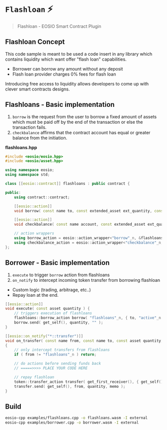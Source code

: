 # `Flashloan` ⚡️

> Flashloan - EOSIO Smart Contract Plugin

## Flashloan Concept

This code sample is meant to be used a code insert in any library which contains liquidity which want offer "flash loan" capabilities.

- Borrower can borrow any amount without any deposit
- Flash loan provider charges 0% fees for flash loan

Introducing free access to liquidity allows developers to come up with clever smart contracts designs.

## Flashloans - Basic implementation

1. `borrow` is the request from the user to borrow a fixed amount of assets which must be paid off by the end of the transaction or else the transaction fails.
2. `checkbalance` affirms that the contract account has equal or greater balance from the initiation.

**flashloans.hpp**

```c++
#include <eosio/eosio.hpp>
#include <eosio/asset.hpp>

using namespace eosio;
using namespace std;

class [[eosio::contract]] flashloans : public contract {

public:
	using contract::contract;

	[[eosio::action]]
	void borrow( const name to, const extended_asset ext_quantity, const string memo );

	[[eosio::action]]
	void checkbalance( const name account, const extended_asset ext_quantity );

	// action wrappers
	using borrow_action = eosio::action_wrapper<"borrow"_n, &flashloans::borrow>;
	using checkbalance_action = eosio::action_wrapper<"checkbalance"_n, &flashloans::checkbalance>;
};
```

## Borrower - Basic implementation

1. `execute` to trigger `borrow` action from flashloans
2. `on_notify` to intercept incoming token transfer from borrowing flashloan
  - Custom logic (trading, arbitrage, etc..)
  - Repay loan at the end.

```c++
[[eosio::action]]
void execute( const asset quantity ) {
    // triggers execution of flashloans
    flashloans::borrow_action borrow( "flashloans"_n, { to, "active"_n });
    borrow.send( get_self(), quantity, "" );
}

[[eosio::on_notify("*::transfer")]]
void on_transfer( const name from, const name to, const asset quantity, const string memo )
{
    // only intercept transfers from flashloans
    if ( from != "flashloans"_n ) return;

    // do actions before sending funds back
    // =====>>>> PLACE YOUR CODE HERE

    // repay flashloan
    token::transfer_action transfer( get_first_receiver(), { get_self(), "active"_n });
    transfer.send( get_self(), from, quantity, memo );
}
```

## Build

```bash
eosio-cpp examples/flashloans.cpp -o flashloans.wasm -I external
eosio-cpp examples/borrower.cpp -o borrower.wasm -I external
```